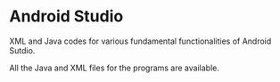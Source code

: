 # Android Studio
XML and Java codes for various fundamental functionalities of Android Sutdio.

All the Java and XML files for the programs are available.
